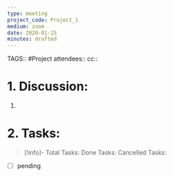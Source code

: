 ```yaml
---
type: meeting
project_code: Project_1
medium: zoom
date: 2020-01-15
minutes: drafted
---
```

TAGS:: #Project 
attendees:: 
cc:: 

# 1. Discussion:
1. 

# 2. Tasks:
>[!info]-
>Total Tasks: 
>Done Tasks: 
>Cancelled Tasks: 
- [ ] pending